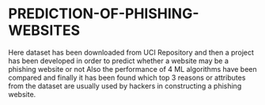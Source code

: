 # PREDICTION-OF-PHISHING-WEBSITES
Here dataset has been downloaded from UCI Repository and then a project has been developed in order to predict whether a website may be a phishing website or not Also the performance of 4 ML algorithms have been compared and finally it has been found which top 3 reasons or attributes from the dataset are usually used by hackers in constructing a phishing website.  
